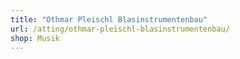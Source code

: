 ```yaml
---
title: "Othmar Pleischl Blasinstrumentenbau"
url: /atting/othmar-pleischl-blasinstrumentenbau/
shop: Musik
---
```

